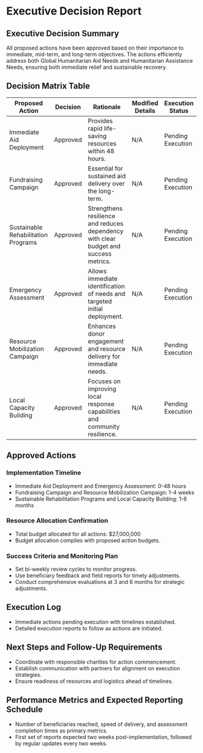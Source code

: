 # Executive Decision Report

## Executive Decision Summary
All proposed actions have been approved based on their importance to immediate, mid-term, and long-term objectives. The actions efficiently address both Global Humanitarian Aid Needs and Humanitarian Assistance Needs, ensuring both immediate relief and sustainable recovery.

## Decision Matrix Table

| Proposed Action                    | Decision   | Rationale                                                                                        | Modified Details | Execution Status |
|------------------------------------|------------|--------------------------------------------------------------------------------------------------|------------------|------------------|
| Immediate Aid Deployment           | Approved   | Provides rapid life-saving resources within 48 hours.                                            | N/A              | Pending Execution|
| Fundraising Campaign               | Approved   | Essential for sustained aid delivery over the long-term.                                         | N/A              | Pending Execution|
| Sustainable Rehabilitation Programs| Approved   | Strengthens resilience and reduces dependency with clear budget and success metrics.              | N/A              | Pending Execution|
| Emergency Assessment               | Approved   | Allows immediate identification of needs and targeted initial deployment.                        | N/A              | Pending Execution|
| Resource Mobilization Campaign     | Approved   | Enhances donor engagement and resource delivery for immediate needs.                             | N/A              | Pending Execution|
| Local Capacity Building            | Approved   | Focuses on improving local response capabilities and community resilience.                        | N/A              | Pending Execution|

## Approved Actions

### Implementation Timeline
- Immediate Aid Deployment and Emergency Assessment: 0-48 hours
- Fundraising Campaign and Resource Mobilization Campaign: 1-4 weeks
- Sustainable Rehabilitation Programs and Local Capacity Building: 1-6 months

### Resource Allocation Confirmation
- Total budget allocated for all actions: $27,000,000
- Budget allocation complies with proposed action budgets.

### Success Criteria and Monitoring Plan
- Set bi-weekly review cycles to monitor progress.
- Use beneficiary feedback and field reports for timely adjustments.
- Conduct comprehensive evaluations at 3 and 6 months for strategic adjustments.

## Execution Log
- Immediate actions pending execution with timelines established.
- Detailed execution reports to follow as actions are initiated.

## Next Steps and Follow-Up Requirements
- Coordinate with responsible charities for action commencement.
- Establish communication with partners for alignment on execution strategies.
- Ensure readiness of resources and logistics ahead of timelines.

## Performance Metrics and Expected Reporting Schedule
- Number of beneficiaries reached, speed of delivery, and assessment completion times as primary metrics.
- First set of reports expected two weeks post-implementation, followed by regular updates every two weeks.
